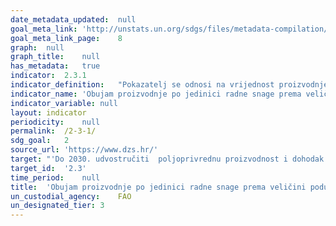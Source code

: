 ```yaml
---	
date_metadata_updated:	null
goal_meta_link:	'http://unstats.un.org/sdgs/files/metadata-compilation/Metadata-Goal-2.pdf'
goal_meta_link_page:	8
graph:	null
graph_title:	null
has_metadata:	true
indicator:	2.3.1
indicator_definition:	"Pokazatelj se odnosi na vrijednost proizvodnje po radnoj jedinici kojom upravljaju mali proizvođači poljoprivrednog, stočarskog i šumarskog sektora. Podaci će biti proizvedeni po razredima veličine poduzeća.'"
indicator_name:	'Obujam proizvodnje po jedinici radne snage prema veličini poduzeća poljoprivredne / stočarske / šumarske proizvodnje'
indicator_variable:	null
layout:	indicator
periodicity:	null
permalink:	/2-3-1/
sdg_goal:	2
source_url:	'https://www.dzs.hr/'
target:	"'Do 2030. udvostručiti  poljoprivrednu proizvodnost i dohodak malih proizvođača hrane, posebice žena, autohtonih naroda, obiteljskih poljoprivrednika, stočara i ribara, uključujući osiguranje i jednak pristup zemljištu, ostalim proizvodnim resursima i inputima, znanju, financijskim uslugama, tržištima i mogućnosti za dodanu vrijednost i zapošljavanje u nepoljoprivrednim djelatnostima'"
target_id:	'2.3'
time_period:	null
title:	'Obujam proizvodnje po jedinici radne snage prema veličini poduzeća poljoprivredne / stočarske / šumarske proizvodnje'
un_custodial_agency:	FAO
un_designated_tier:	3
---	
```

